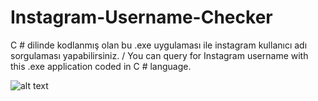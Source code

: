# Instagram-Username-Checker
C # dilinde kodlanmış olan bu .exe uygulaması ile instagram kullanıcı adı sorgulaması yapabilirsiniz. / You can query for Instagram username with this .exe application coded in C # language.

![alt text](https://ibb.co/YXxsPwr)
